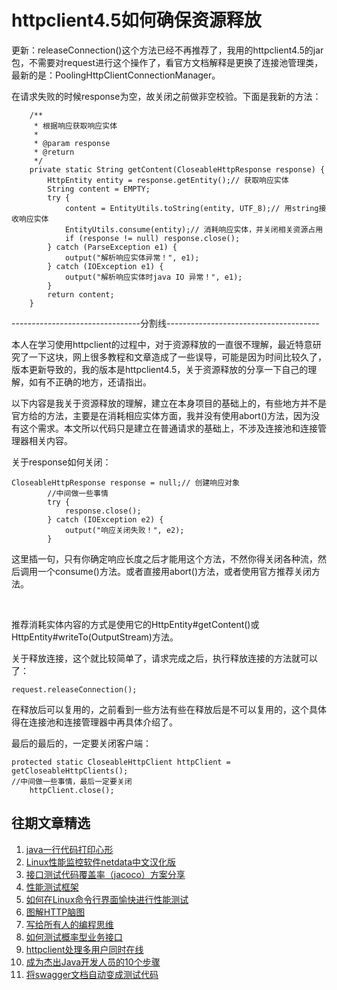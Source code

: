 # httpclient4.5如何确保资源释放

更新：releaseConnection()这个方法已经不再推荐了，我用的httpclient4.5的jar包，不需要对request进行这个操作了，看官方文档解释是更换了连接池管理类，最新的是：PoolingHttpClientConnectionManager。

在请求失败的时候response为空，故关闭之前做非空校验。下面是我新的方法：


```
	/**
	 * 根据响应获取响应实体
	 *
	 * @param response
	 * @return
	 */
	private static String getContent(CloseableHttpResponse response) {
		HttpEntity entity = response.getEntity();// 获取响应实体
		String content = EMPTY;
		try {
			content = EntityUtils.toString(entity, UTF_8);// 用string接收响应实体
			EntityUtils.consume(entity);// 消耗响应实体，并关闭相关资源占用
			if (response != null) response.close();
		} catch (ParseException e1) {
			output("解析响应实体异常！", e1);
		} catch (IOException e1) {
			output("解析响应实体时java IO 异常！", e1);
		}
		return content;
	}
```

--------------------------------分割线--------------------------------------

本人在学习使用httpclient的过程中，对于资源释放的一直很不理解，最近特意研究了一下这块，网上很多教程和文章造成了一些误导，可能是因为时间比较久了，版本更新导致的，我的版本是httpclient4.5，关于资源释放的分享一下自己的理解，如有不正确的地方，还请指出。

以下内容是我关于资源释放的理解，建立在本身项目的基础上的，有些地方并不是官方给的方法，主要是在消耗相应实体方面，我并没有使用abort()方法，因为没有这个需求。本文所以代码只是建立在普通请求的基础上，不涉及连接池和连接管理器相关内容。

关于response如何关闭：


```
CloseableHttpResponse response = null;// 创建响应对象
		//中间做一些事情
		try {
			response.close();
		} catch (IOException e2) {
			output("响应关闭失败！", e2);
		}
```

这里插一句，只有你确定响应长度之后才能用这个方法，不然你得关闭各种流，然后调用一个consume()方法。或者直接用abort()方法，或者使用官方推荐关闭方法。

 

推荐消耗实体内容的方式是使用它的HttpEntity#getContent()或HttpEntity#writeTo(OutputStream)方法。

关于释放连接，这个就比较简单了，请求完成之后，执行释放连接的方法就可以了：

`request.releaseConnection();`

在释放后可以复用的，之前看到一些方法有些在释放后是不可以复用的，这个具体得在连接池和连接管理器中再具体介绍了。
 

最后的最后的，一定要关闭客户端：

```
protected static CloseableHttpClient httpClient = getCloseableHttpClients();
//中间做一些事情，最后一定要关闭
	httpClient.close();
```

## 往期文章精选

1. [java一行代码打印心形](https://mp.weixin.qq.com/s/QPSryoSbViVURpSa9QXtpg)
2. [Linux性能监控软件netdata中文汉化版](https://mp.weixin.qq.com/s/fdXtK-5WwKnxjLZdyg6-nA)
3. [接口测试代码覆盖率（jacoco）方案分享](https://mp.weixin.qq.com/s/D73Sq6NLjeRKN8aCpGLOjQ)
4. [性能测试框架](https://mp.weixin.qq.com/s/3_09j7-5ex35u30HQRyWug)
5. [如何在Linux命令行界面愉快进行性能测试](https://mp.weixin.qq.com/s/fwGqBe1SpA2V0lPfAOd04Q)
6. [图解HTTP脑图](https://mp.weixin.qq.com/s/100Vm8FVEuXs0x6rDGTipw)
7. [写给所有人的编程思维](https://mp.weixin.qq.com/s/Oj33UCnYfbUgzsBzEm2GPQ)
8. [如何测试概率型业务接口](https://mp.weixin.qq.com/s/kUVffhjae3eYivrGqo6ZMg)
9. [httpclient处理多用户同时在线](https://mp.weixin.qq.com/s/Nuc30Fwy6-Qyr-Pc65t1_g)
10. [成为杰出Java开发人员的10个步骤](https://mp.weixin.qq.com/s/UCNOTSzzvTXwiUX6xpVlyA)
11. [将swagger文档自动变成测试代码](https://mp.weixin.qq.com/s/SY8mVenj0zMe5b47GS9VSQ)
